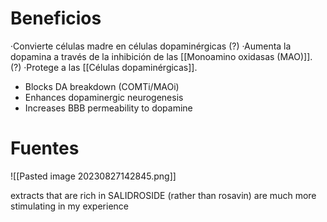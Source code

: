 
# Beneficios

·Convierte células madre en células dopaminérgicas (?)
·Aumenta la dopamina a través de la inhibición de las [[Monoamino oxidasas (MAO)]]. (?)
·Protege a las [[Células dopaminérgicas]].


- Blocks DA breakdown (COMTi/MAOi) 
- Enhances dopaminergic neurogenesis 
- Increases BBB permeability to dopamine

# Fuentes

![[Pasted image 20230827142845.png]]

extracts that are rich in SALIDROSIDE (rather than rosavin) are much more stimulating in my experience


